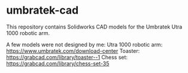 # umbratek-cad
This repository contains Solidworks CAD models for the Umbratek Utra 1000 robotic arm.

A few models were not designed by me:
Utra 1000 robotic arm: https://www.umbratek.com/download-center
Toaster: https://grabcad.com/library/toaster--1
Chess set: https://grabcad.com/library/chess-set-35
